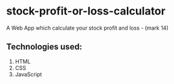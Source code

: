 # stock-profit-or-loss-calculator

A Web App which calculate your stock profit and loss - (mark 14)

## Technologies used:

1. HTML
1. CSS
1. JavaScript

